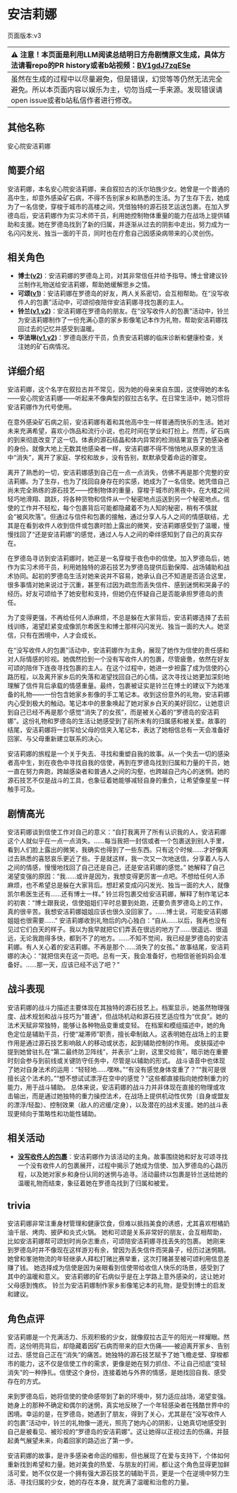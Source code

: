 # 安洁莉娜
页面版本:v3
 

| :warning: 注意！本页面是利用LLM阅读总结明日方舟剧情原文生成，具体方法请看repo的PR history或者b站视频：[BV1gdJ7zqESe](https://www.bilibili.com/video/BV1gdJ7zqESe/)         |
|:----------------------------|
| 虽然在生成的过程中以尽量避免，但是错误，幻觉等等仍然无法完全避免。所以本页面内容以娱乐为主，切勿当成一手来源。发现错误请open issue或者b站私信作者进行修改。|



## 其他名称
安心院安洁莉娜
## 简要介绍
安洁莉娜，本名安心院安洁莉娜，来自叙拉古的沃尔珀族少女。她曾是一个普通的高中生，却意外感染矿石病，不得不告别家乡和熟悉的生活。为了生存下去，她成为了一名信使，穿梭于城市的高楼之间，凭借独特的源石技艺运送包裹。在加入罗德岛后，安洁莉娜作为实习术师干员，利用她控制物体重量的能力在战场上提供辅助和支援。她在罗德岛找到了新的归属，并逐渐从过去的阴影中走出，努力成为一名闪闪发光、独当一面的干员，同时也在疗愈自己因感染病带来的心灵创伤。
## 相关角色
-   **博士([v2](extended_char_bo_shi.md))**：安洁莉娜的罗德岛上司，对其非常信任并给予指导。博士曾建议铃兰制作礼物送给安洁莉娜，帮助她缓解思乡之情。
-   **可颂([v1](../chars/char_201_moeshd.md))**：安洁莉娜在罗德岛的好友，两人关系密切，会互相帮助。在“没写收件人的包裹”活动中，可颂彻夜陪伴安洁莉娜寻找包裹的主人。
-   **铃兰([v1](../chars/char_358_lisa.md),[v2](char_358_lisa.md))**：安洁莉娜在罗德岛的朋友。在“没写收件人的包裹”活动中，铃兰为安洁莉娜制作了一份充满心意的家乡影像笔记本作为礼物，帮助安洁莉娜找回过去的记忆并感受到温暖。
-   **华法琳([v1](../chars/char_171_bldsk.md),[v2](char_171_bldsk.md))**：罗德岛医疗干员，负责安洁莉娜的临床诊断和健康检查，关注她的矿石病情况。
## 详细介绍
安洁莉娜，这个名字在叙拉古并不常见，因为她的母亲来自东国，这使得她的本名——安心院安洁莉娜——听起来不像典型的叙拉古名字。在日常生活中，她习惯将安洁莉娜作为代号使用。

在意外感染矿石病之前，安洁莉娜有着和其他高中生一样普通而快乐的生活。她对未来充满希望，喜欢小饰品和流行小说，也花时间在学业和打扮上。然而，矿石病的到来彻底改变了这一切。体表的源石结晶和体内异常的检测结果宣告了她感染者的身份。就像大地上无数其他感染者一样，安洁莉娜不得不悄悄地从原来的生活中“消失”，离开了家庭、学校和故乡，没有告别，默默承受着命运的骤变。

离开了熟悉的一切，安洁莉娜感到自己在一点一点消失，仿佛不再是那个完整的安洁莉娜。为了生存，也为了找回自身存在的实感，她成为了一名信使。她凭借自己尚未完全熟练的源石技艺——控制物体的重量，穿梭于城市的黑夜中，在大楼之间轻巧地滑翔、跳跃，将各种货物和信件从一个秘密地点运送到另一个秘密地点。信使的工作并不轻松，每个包裹背后可能都隐藏着不为人知的秘密，稍有不慎就会“被风吹落”。但通过与信件和包裹的接触，通过分享人与人之间的情感联结，尤其是在看到收件人收到信件或包裹时脸上露出的微笑，安洁莉娜感受到了温暖，慢慢找回了“还是安洁莉娜”的感觉，通过人与人之间的牵绊感知到了自己的真实存在。

在罗德岛寻访到安洁莉娜时，她正是一名穿梭于夜色中的信使。加入罗德岛后，她作为实习术师干员，利用她独特的源石技艺为罗德岛提供后勤保障、战场辅助和战术协同。起初的罗德岛生活对她来说并不容易，她承认自己不知道是否适合这里，很多事情对她来说过于沉重，甚至有过因为疏忽而丢失信件、感到迷惘和哭鼻子的经历。好友可颂给予了她安慰和支持，但她仍在怀疑自己是否能承担罗德岛的责任。

为了变得更强，不再给任何人添麻烦，不总是躲在大家背后，安洁莉娜选择了去前线训练，渴望赶紧变成像凯尔希医生和博士那样闪闪发光、独当一面的大人。她坚信，只有在困境中，人才会成长。

在“没写收件人的包裹”活动中，安洁莉娜作为主角，展现了她作为信使的责任感和对人际情感的珍视。她偶然捡到一个没有写收件人的包裹，尽管疲惫，依然在好友可颂的陪伴下连夜寻找包裹的主人。在这个过程中，她进一步袒露了成为信使的心路历程，以及离开家乡后的失落和渴望找回自己的心情。这次寻找让她更加深刻地理解了信件背后承载的情感重量。最终，包裹被证实是铃兰在博士的建议下为她准备的礼物——一份包含她家乡影像的手工笔记本。收到这份意外的礼物，安洁莉娜内心受到极大的触动。笔记本中的景象唤起了她对家乡白天的美好回忆，让她意识到自己已经不再是那个感觉“消失了的女孩”，而是被关心着的“罗德岛的安洁莉娜”。这份礼物和罗德岛的生活让她感受到了前所未有的归属感和被关爱。故事的结尾，安洁莉娜将一封写给父母的信夹入笔记本，表达了她相信总有一天会准备好回家、与父母重新建立联系的决心。

安洁莉娜的旅程是一个关于失去、寻找和重塑自我的故事。从一个失去一切的感染者高中生，到在夜色中寻找自我的信使，再到在罗德岛找到归属和力量的干员，她一直在努力奔跑，跨越感染者和普通人之间的沟壑，也跨越自己内心的迷惘。她的源石技艺不仅是战斗的工具，也象征着她能够减轻自身的重负，让希望像星星一样触手可及。
## 剧情高光
安洁莉娜谈到信使工作对自己的意义：“自打我离开了所有认识我的人，安洁莉娜这个人就似乎在一点一点消失。......每当我把一封信或者一个包裹送到别人手里，看到人们脸上露出的微笑，我确实也得到了一些东西。只有这个时候......才好像离过去熟悉的喜怒哀乐更近了些。于是就这样，我一次又一次地送信，分享着人与人之间的情感，慢慢地找回了自己还是自己，还是安洁莉娜的感觉。”
她解释了自己渴望变强的原因：“我......或许是因为，我想变得更厉害一点吧。不想给任何人添麻烦，也不希望总是躲在大家背后。想赶紧变成闪闪发光、独当一面的大人，就像凯尔希医生还有......还有博士一样。”
铃兰将包裹交给安洁莉娜，解释了制作笔记本的初衷：“博士跟我说，信使姐姐们平时总要到处跑，还要负责罗德岛上的工作，真的很辛苦。我想安洁莉娜姐姐应该也很久没回家了。......博士说，可能安洁莉娜姐姐也很需要......”
安洁莉娜收到礼物后的内心独白：“自从......以后，我再也没有见过它们白天的样子。我以为我早就把它们弄丢在很远的地方了......很遥远、很遥远，无论我跑得多快，都到不了的地方。......不知不觉间，我已经是罗德岛的安洁莉娜。有人关心着的安洁莉娜。不再是那个......消失了的女孩。”
故事结尾，安洁莉娜的决心：“就把信夹在这一页吧。总有一天，我会准备好，也相信爸爸妈妈会准备好。......那一天，应该已经不远了吧？”
## 战斗表现
安洁莉娜的战斗力描述主要体现在其独特的源石技艺上。档案显示，她虽然物理强度、战术规划和战斗技巧为“普通”，但战场机动和源石技艺适应性为“优良”。她的法术天赋非常独特，能够让各种物品变重或变轻。
在档案和模组描述中，她的角色定位是辅助干员，行使“凝滞师”职责，擅长牵制敌人。这表明她在战场上的主要作用是通过源石技艺影响敌人的移动或状态，起到辅助控制的作用。
皮肤描述中提到她曾驻扎在“第二最终防卫阵线”，并表示“上尉，这里交给我”，暗示她在重要时刻会参与到前线或关键防守任务中，尽管是以辅助的形式。
战斗语音中也体现了她对自身法术的运用：“轻轻地......嘿咻。”“有没有感觉身体变重了？”“我可是很擅长这个法术的。”“想不想试试漂浮在空中的感觉？”这些都直接指向她控制重力的能力，用于战斗辅助。
总体来说，安洁莉娜的战斗力并非体现在直接的物理或攻击输出，而是通过她独特的重力操控法术，在战场上提供机动性优势（自身或盟友的漂浮/轻盈）、控制效果（敌人的迟缓/定身），以及潜在的战术支援。她的战斗表现更倾向于策略性和功能性辅助。
## 相关活动
-   **[没写收件人的包裹](../stories/story_aglina_set_1.md)**：安洁莉娜作为该活动的主角。故事围绕她和好友可颂寻找一个没有收件人的包裹展开，过程中揭示了她成为信使、加入罗德岛的心路历程，以及她对家乡和身份认同的迷惘与追寻。活动最终以包裹是铃兰送给她的温暖礼物而结束，象征着她在罗德岛找到了归属和被爱。
## trivia
安洁莉娜非常注重身材管理和健康饮食，但难以抵挡美食的诱惑，尤其喜欢柑橘奶油千层、烤肉、披萨和炎式火锅。
她和可颂是关系非常好的朋友，会互相帮助，比如安洁莉娜帮可颂划时尚杂志重点，可颂陪安洁莉娜寻找丢失的包裹。
她刚来到罗德岛时并不像现在这样游刃有余，曾因为丢失信件而哭鼻子，经历过迷惘期。
她曾和峯驰物流的年轻继承人拜松打赌比赛举重，这次打赌甚至被可颂利用信息差赚了钱。
她选择成为信使是因为亲眼看到信使带给收信人快乐的场景，感受到了其中的温暖和意义。
安洁莉娜的矿石病似乎是在上学路上意外感染的，这让她对父母感到愧疚。
铃兰为安洁莉娜制作家乡影像笔记本的礼物，是受到博士的启发和建议。
## 角色点评
安洁莉娜是一个充满活力、乐观积极的少女，就像叙拉古正午的阳光一样耀眼。然而，这份明亮背后，却隐藏着因矿石病而带来的巨大伤痛——被迫离开家乡、告别过去、感觉自己正在“消失”的痛苦。她独特的源石技艺赋予了她飞檐走壁、穿梭都市的能力，这不仅是信使工作的需求，更像是她在努力抓住、不让自己彻底“变轻消失”的一种挣扎。信使这个身份，连接着她与外界的情感，是她找回自我、感受存在的方式。

来到罗德岛后，她将信使的使命感带到了新的环境中，努力适应战场，渴望变强。她身上的那种不确定和偶尔的迷惘，真实地反映了一个年轻感染者在残酷世界中的困境。幸运的是，在罗德岛，她遇到了朋友，得到了关心，尤其是在“没写收件人的包裹”活动中，铃兰的礼物像一道光，照亮了她内心的阴影，让她真切地感受到自己是被看见、被珍视的“罗德岛的安洁莉娜”。这让她得以正视过去的伤痛，并鼓起勇气展望未来，向着回家的路迈出了第一步。

安洁莉娜的故事，是许多感染者命运的缩影，但也展现了在爱与支持下，个体如何重新找到希望和力量。她对美食的热爱、与朋友的打闹，都让这个角色显得更加鲜活可爱。她不仅仅是一个拥有强大源石技艺的辅助干员，更是一个在逆境中努力生活、寻找归属的少女，她的存在本身，就充满了温暖和治愈的力量。